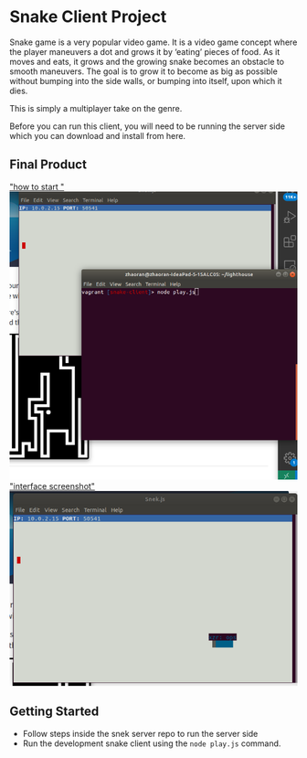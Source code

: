 # Snake Client Project

Snake game is a very popular video game. It is a video game concept where the player maneuvers a dot and grows it by ‘eating’ pieces of food. As it moves and eats, it grows and the growing snake becomes an obstacle to smooth maneuvers. The goal is to grow it to become as big as possible without bumping into the side walls, or bumping into itself, upon which it dies.

This is simply a multiplayer take on the genre.

Before you can run this client, you will need to be running the server side which you can download and install from here. 

## Final Product
["how to start "](#)
![](Screenshot%20from%202022-08-10%2004-07-02.png)
["interface screenshot"](#)
![](Screenshot%20from%202022-08-10%2004-09-13.png)


## Getting Started

- Follow steps inside the snek server repo to run the server side
- Run the development snake client using the `node play.js` command.